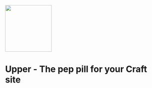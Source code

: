 <img src="https://github.com/ostark/upper/blob/master/resources/upper.png" height="150px"/>


# Upper - The pep pill for your Craft site



